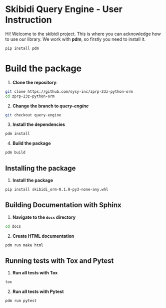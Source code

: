 # Skibidi Query Engine - User Instruction

Hi! Welcome to the skibidi project. This is where you can acknowledge how to use our library. We work with **pdm**, so firstly you need to install it.
```bash
pip install pdm
```


# Build the package
1. **Clone the repository**:
```bash
git clone https://github.com/sysy-inc/zprp-23z-python-orm
cd zprp-23z-python-orm
```
2. **Change the branch to *query-engine***
```bash
git checkout query-engine
```
3. **Install the dependencies**
```bash
pdm install
```
4. **Build the package**
```bash
pdm build
```

## Installing the package
1. **Install the package**
```bash
pip install skibidi_orm-0.1.0-py3-none-any.whl 
```

## Building Documentation with Sphinx

1. **Navigate to the `docs` directory**
```bash
cd docs
```
2. **Create HTML documentation**
```bash
pdm run make html
```

## Running tests with Tox and Pytest
1. **Run all tests with Tox**
```bash
tox
```
2. **Run all tests with Pytest**
```bash
pdm run pytest
```
